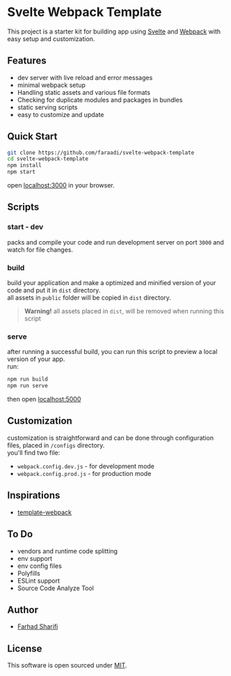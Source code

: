# Svelte Webpack Template
This project is a starter kit for building app using [Svelte](https://svelte.dev/) and [Webpack](https://webpack.js.org/) with easy setup and customization.
<br>

## Features
- dev server with live reload and error messages
- minimal webpack setup
- Handling static assets and various file formats
- Checking for duplicate modules and packages in bundles
- static serving scripts
- easy to customize and update

## Quick Start
``` bash
git clone https://github.com/faraadi/svelte-webpack-template
cd svelte-webpack-template
npm install
npm start
```
open [localhost:3000](http://localhost:3000) in your browser.

## Scripts
### start - dev
packs and compile your code and run development server on port `3000` and watch for file changes.

### build
build your application and make a optimized and minified version of your code and put it in `dist` directory.
<br>
all assets in `public` folder will be copied in `dist` directory.

> <strong>Warning!</strong> all assets placed in `dist`, will be removed when running this script

### serve
after running a successful build, you can run this script to preview a local version of your app.
<br>
run:
```bash
npm run build
npm run serve
```
then open [localhost:5000](http://localhost:5000)

## Customization
customization is straightforward and can be done through configuration files, placed in `/configs` directory.
<br>
you'll find two file:
- `webpack.config.dev.js` - for development mode
- `webpack.config.prod.js` - for production mode

## Inspirations
- [template-webpack](https://github.com/sveltejs/template-webpack)
## To Do
- vendors and runtime code splitting
- env support
- env config files
- Polyfills
- ESLint support
- Source Code Analyze Tool
## Author
 - [Farhad Sharifi](https://twitter.com/faradivar)

## License
This software is open sourced under [MIT](https://github.com/faraadi/svelte-webpack-template/blob/master/LICENSE).